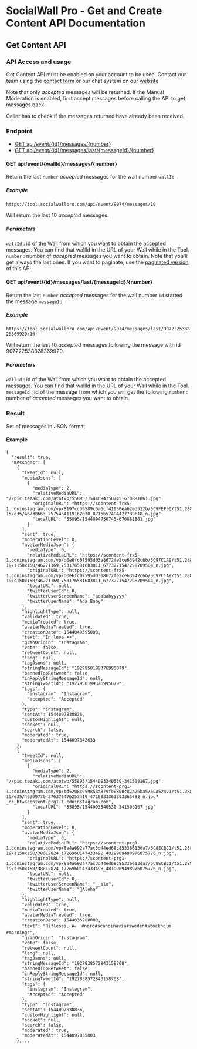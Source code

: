 # SocialWall Pro - Get and Create Content API Documentation

## Get Content API

### API Access and usage

Get Content API must be enabled on your account to be used. Contact our team using the [contact form](https://www.socialwallpro.com/contact) or our chat system on our [website](https://www.socialwallpro.com).

Note that only *accepted* messages will be returned. If the Manual Moderation is enabled, first accept messages before calling the API to get messages back.

Caller has to check if the messages returned have already been received.

### Endpoint
- [GET api/event/{id}/messages/{number}](#get-apieventidmessagesnumber)
- [GET api/event/{id}/messages/last/{messageId}/{number}](#get-apieventidmessageslastmessageidnumber)


#### GET api/event/{wallId}/messages/{number}

Return the last `number` *accepted* messages for the wall number `wallId`

##### Example
`https://tool.socialwallpro.com/api/event/9074/messages/10`

Will return the last 10 *accepted* messages.

##### Parameters

`wallId` : id of the Wall from which you want to obtain the accepted messages. You can find that wallId in the URL of your Wall while in the Tool.
`number` : number of *accepted* messages you want to obtain. Note that you'll get always the last ones. If you want to paginate, use the [paginated version](#get-apieventidmessageslastmessageidnumber) of this API.

#### GET api/event/{id}/messages/last/{messageId}/{number}

Return the last `number` *accepted* messages for the wall number `id` started the message `messageId`

##### Example
`https://tool.socialwallpro.com/api/event/9074/messages/last/907222538828369920/10`

Will return the last 10 *accepted* messages following the message with id 907222538828369920.

##### Parameters
`wallId` : id of the Wall from which you want to obtain the accepted messages. You can find that wallId in the URL of your Wall while in the Tool.
`messageId` : id of the message from which you will get the following
`number` : number of *accepted* messages you want to obtain.

### Result
Set of messages in JSON format

#### Example
```
{
  "result": true,
  "messages": [
    {
      "tweetId": null,
      "mediaJsons": [
        {
          "mediaType": 2,
          "relativeMediaURL": "//pic.tezaki.com/atotwp/55895/1544094750745-670881861.jpg",
          "originalURL": "https://scontent-frx5-1.cdninstagram.com/vp/8197cc36589c6a6cf41950ea62ed532b/5C9FEF50/t51.2885-15/e35/46730663_2575454119162030_8215657494427739618_n.jpg",
          "localURL": "55895/1544094750745-670881861.jpg"
        }
      ],
      "sent": true,
      "moderationLevel": 0,
      "avatarMediaJson": {
        "mediaType": 0,
        "relativeMediaURL": "https://scontent-frx5-1.cdninstagram.com/vp/d0e6fc07595d03a8672fe2ce63942c6b/5C97C1A9/t51.2885-19/s150x150/46271169_753176581683811_6773271547298709504_n.jpg",
        "originalURL": "https://scontent-frx5-1.cdninstagram.com/vp/d0e6fc07595d03a8672fe2ce63942c6b/5C97C1A9/t51.2885-19/s150x150/46271169_753176581683811_6773271547298709504_n.jpg",
        "localURL": null,
        "twitterUserId": 0,
        "twitterUserScreenName": "adababyyyyy",
        "twitterUserName": "Ada Baby"
      },
      "highlightType": null,
      "validated": true,
      "mediaTreated": true,
      "avatarMediaTreated": true,
      "creationDate": 1544049595000,
      "text": "In love ☀☀",
      "grabOrigin": "Instagram",
      "vote": false,
      "retweetCount": null,
      "lang": null,
      "tagJsons": null,
      "stringMessageId": "1927950199376995079",
      "bannedTopRetweet": false,
      "inReplyStringMessageId": null,
      "stringTweetId": "1927950199376995079",
      "tags": {
        "instagram": "Instagram",
        "accepted": "Accepted"
      },
      "type": "instagram",
      "sentAt": 1544097830836,
      "customHighlight": null,
      "socket": null,
      "search": false,
      "moderated": true,
      "moderatedAt": 1544097842633
    },
    {
      "tweetId": null,
      "mediaJsons": [
        {
          "mediaType": 2,
          "relativeMediaURL": "//pic.tezaki.com/atotwp/55895/1544093340530-341508167.jpg",
          "originalURL": "https://scontent-prg1-1.cdninstagram.com/vp/bd5208c959853a379fe0860c87a26ba5/5CA52421/t51.2885-15/e35/46399770_376376476257419_4716033363303365782_n.jpg?_nc_ht=scontent-prg1-1.cdninstagram.com",
          "localURL": "55895/1544093340530-341508167.jpg"
        }
      ],
      "sent": true,
      "moderationLevel": 0,
      "avatarMediaJson": {
        "mediaType": 0,
        "relativeMediaURL": "https://scontent-prg1-1.cdninstagram.com/vp/8a4a692a77ac3d44ed68c85336613da7/5C8ECBC1/t51.2885-19/s150x150/38812824_1726960147433498_4819909498976075776_n.jpg",
        "originalURL": "https://scontent-prg1-1.cdninstagram.com/vp/8a4a692a77ac3d44ed68c85336613da7/5C8ECBC1/t51.2885-19/s150x150/38812824_1726960147433498_4819909498976075776_n.jpg",
        "localURL": null,
        "twitterUserId": 0,
        "twitterUserScreenName": "__alo",
        "twitterUserName": "🌺Aloha"
      },
      "highlightType": null,
      "validated": true,
      "mediaTreated": true,
      "avatarMediaTreated": true,
      "creationDate": 1544036288000,
      "text": "Riflessi. 🌬  #nord#scandinavia#sweden#stockholm #mornings",
      "grabOrigin": "Instagram",
      "vote": false,
      "retweetCount": null,
      "lang": null,
      "tagJsons": null,
      "stringMessageId": "1927838572843158768",
      "bannedTopRetweet": false,
      "inReplyStringMessageId": null,
      "stringTweetId": "1927838572843158768",
      "tags": {
        "instagram": "Instagram",
        "accepted": "Accepted"
      },
      "type": "instagram",
      "sentAt": 1544097830836,
      "customHighlight": null,
      "socket": null,
      "search": false,
      "moderated": true,
      "moderatedAt": 1544097835803
    },...
```

